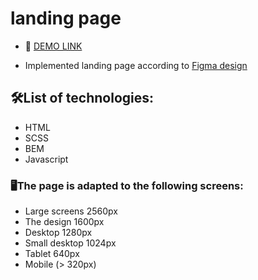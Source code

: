 # landing page

- 👀 [DEMO LINK]()

- Implemented landing page according to [Figma design]()

## 🛠List of technologies:
- HTML
- SCSS
- BEM
- Javascript

### 🖥The page is adapted to the following screens:
- Large screens 2560px
- The design 1600px
- Desktop 1280px
- Small desktop 1024px
- Tablet 640px
- Mobile (> 320px)
